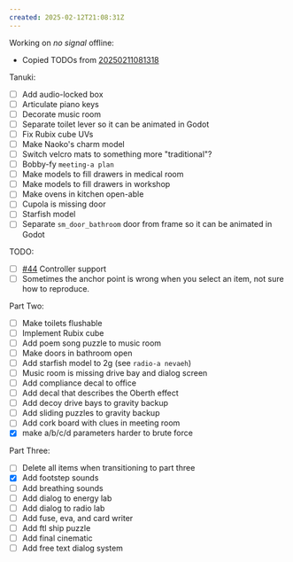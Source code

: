 ```yaml
---
created: 2025-02-12T21:08:31Z
---
```


Working on _no signal_ offline:
- Copied TODOs from [20250211081318](20250211081318.md)

Tanuki:
- [ ] Add audio-locked box
- [ ] Articulate piano keys
- [ ] Decorate music room
- [ ] Separate toilet lever so it can be animated in Godot
- [ ] Fix Rubix cube UVs
- [ ] Make Naoko's charm model
- [ ] Switch velcro mats to something more "traditional"?
- [ ] Bobby-fy `meeting-a plan`
- [ ] Make models to fill drawers in medical room
- [ ] Make models to fill drawers in workshop
- [ ] Make ovens in kitchen open-able
- [ ] Cupola is missing door
- [ ] Starfish model
- [ ] Separate `sm_door_bathroom` door from frame so it can be animated in Godot

TODO:
- [ ] [#44](https://gitea.arcturuscollective.com/exodrifter/lost-contact/issues/44) Controller support
- [ ] Sometimes the anchor point is wrong when you select an item, not sure how to reproduce.

Part Two:
- [ ] Make toilets flushable
- [ ] Implement Rubix cube
- [ ] Add poem song puzzle to music room
- [ ] Make doors in bathroom open
- [ ] Add starfish model to 2g (see `radio-a nevaeh`)
- [ ] Music room is missing drive bay and dialog screen
- [ ] Add compliance decal to office
- [ ] Add decal that describes the Oberth effect
- [ ] Add decoy drive bays to gravity backup
- [ ] Add sliding puzzles to gravity backup
- [ ] Add cork board with clues in meeting room
- [x] make a/b/c/d parameters harder to brute force

Part Three:
- [ ] Delete all items when transitioning to part three
- [x] Add footstep sounds
- [ ] Add breathing sounds
- [ ] Add dialog to energy lab
- [ ] Add dialog to radio lab
- [ ] Add fuse, eva, and card writer
- [ ] Add ftl ship puzzle
- [ ] Add final cinematic
- [ ] Add free text dialog system
